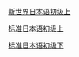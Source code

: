 [新世界日本语初级上](/外语/日语/用教科书学日语/新世界日本语初级上.md)

[标准日本语初级上](/外语/日语/用教科书学日语/标准日本语初级上.md)

[标准日本语初级下](/外语/日语/用教科书学日语/标准日本语初级下.md)


